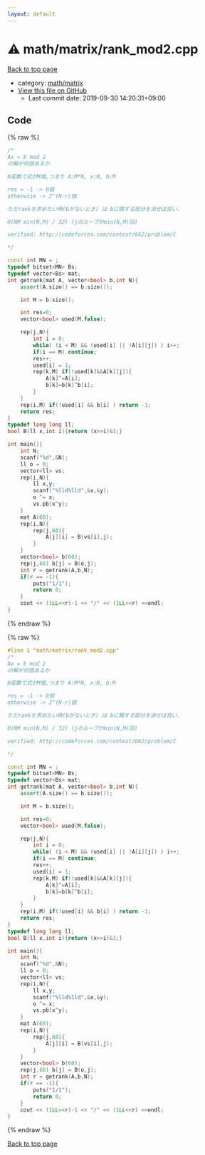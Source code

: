 ```yaml
---
layout: default
---
```


<!-- mathjax config similar to math.stackexchange -->
<script type="text/javascript" async
  src="https://cdnjs.cloudflare.com/ajax/libs/mathjax/2.7.5/MathJax.js?config=TeX-MML-AM_CHTML">
</script>
<script type="text/x-mathjax-config">
  MathJax.Hub.Config({
    TeX: { equationNumbers: { autoNumber: "AMS" }},
    tex2jax: {
      inlineMath: [ ['$','$'] ],
      processEscapes: true
    },
    "HTML-CSS": { matchFontHeight: false },
    displayAlign: "left",
    displayIndent: "2em"
  });
</script>

<script type="text/javascript" src="https://cdnjs.cloudflare.com/ajax/libs/jquery/3.4.1/jquery.min.js"></script>
<script src="https://cdn.jsdelivr.net/npm/jquery-balloon-js@1.1.2/jquery.balloon.min.js" integrity="sha256-ZEYs9VrgAeNuPvs15E39OsyOJaIkXEEt10fzxJ20+2I=" crossorigin="anonymous"></script>
<script type="text/javascript" src="../../../assets/js/copy-button.js"></script>
<link rel="stylesheet" href="../../../assets/css/copy-button.css" />


# :warning: math/matrix/rank_mod2.cpp

<a href="../../../index.html">Back to top page</a>

* category: <a href="../../../index.html#a9839e7477a4d9c748aee996b52a14d5">math/matrix</a>
* <a href="{{ site.github.repository_url }}/blob/master/math/matrix/rank_mod2.cpp">View this file on GitHub</a>
    - Last commit date: 2019-09-30 14:20:31+09:00




## Code

<a id="unbundled"></a>
{% raw %}
```cpp
/*Ax = b mod 2の解が何個あるかN変数で式がM個,つまり A:M*N, x:N, b:Mres = -1 -> 0個otherwise -> 2^(N-r)個ただrankを求めたい時(bがないとき) は bに関する部分を消せば良い.O(NM min(N,M) / 32)	(jのループがmin(N,M)回)verified: http://codeforces.com/contest/662/problem/C*/const int MN = ;typedef bitset<MN> Bs;typedef vector<Bs> mat;int getrank(mat A, vector<bool> b,int N){	assert(A.size() == b.size());	int M = b.size();	int res=0;	vector<bool> used(M,false);	rep(j,N){		int i = 0;		while( (i < M) && (used[i] || !A[i][j]) ) i++;		if(i == M) continue;		res++;		used[i] = 1;		rep(k,M) if(!used[k]&&A[k][j]){			A[k]^=A[i];			b[k]=b[k]^b[i];		}	}	rep(i,M) if(!used[i] && b[i] ) return -1;	return res;}typedef long long ll;bool B(ll x,int i){return (x>>i)&1;}int main(){	int N;	scanf("%d",&N);	ll o = 0;	vector<ll> vs;	rep(i,N){		ll x,y;		scanf("%lld%lld",&x,&y);		o ^= x;		vs.pb(x^y);	}	mat A(60);	rep(i,N){		rep(j,60){			A[j][i] = B(vs[i],j);		}	}	vector<bool> b(60);	rep(j,60) b[j] = B(o,j);	int r = getrank(A,b,N);	if(r == -1){		puts("1/1");		return 0;	}	cout << (1LL<<r)-1 << "/" << (1LL<<r) <<endl;}
```
{% endraw %}

<a id="bundled"></a>
{% raw %}
```cpp
#line 1 "math/matrix/rank_mod2.cpp"
/*Ax = b mod 2の解が何個あるかN変数で式がM個,つまり A:M*N, x:N, b:Mres = -1 -> 0個otherwise -> 2^(N-r)個ただrankを求めたい時(bがないとき) は bに関する部分を消せば良い.O(NM min(N,M) / 32)	(jのループがmin(N,M)回)verified: http://codeforces.com/contest/662/problem/C*/const int MN = ;typedef bitset<MN> Bs;typedef vector<Bs> mat;int getrank(mat A, vector<bool> b,int N){	assert(A.size() == b.size());	int M = b.size();	int res=0;	vector<bool> used(M,false);	rep(j,N){		int i = 0;		while( (i < M) && (used[i] || !A[i][j]) ) i++;		if(i == M) continue;		res++;		used[i] = 1;		rep(k,M) if(!used[k]&&A[k][j]){			A[k]^=A[i];			b[k]=b[k]^b[i];		}	}	rep(i,M) if(!used[i] && b[i] ) return -1;	return res;}typedef long long ll;bool B(ll x,int i){return (x>>i)&1;}int main(){	int N;	scanf("%d",&N);	ll o = 0;	vector<ll> vs;	rep(i,N){		ll x,y;		scanf("%lld%lld",&x,&y);		o ^= x;		vs.pb(x^y);	}	mat A(60);	rep(i,N){		rep(j,60){			A[j][i] = B(vs[i],j);		}	}	vector<bool> b(60);	rep(j,60) b[j] = B(o,j);	int r = getrank(A,b,N);	if(r == -1){		puts("1/1");		return 0;	}	cout << (1LL<<r)-1 << "/" << (1LL<<r) <<endl;}

```
{% endraw %}

<a href="../../../index.html">Back to top page</a>

